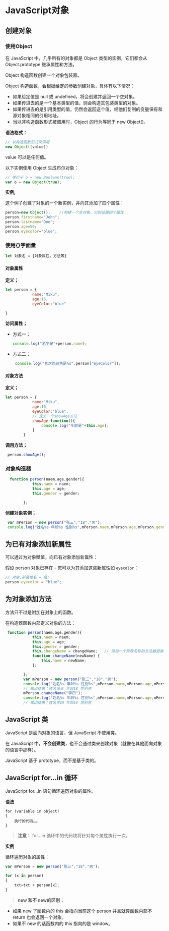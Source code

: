 # JavaScript对象

## 创建对象

### 使用Object

在 JavaScript 中，几乎所有的对象都是 Object 类型的实例，它们都会从 Object.prototype 继承属性和方法。

Object 构造函数创建一个对象包装器。

Object 构造函数，会根据给定的参数创建对象，具体有以下情况：

- 如果给定值是 null 或 undefined，将会创建并返回一个空对象。
- 如果传进去的是一个基本类型的值，则会构造其包装类型的对象。
- 如果传进去的是引用类型的值，仍然会返回这个值，经他们复制的变量保有和源对象相同的引用地址。
- 当以非构造函数形式被调用时，Object 的行为等同于 new Object()。

**语法格式：**

```js
// 以构造函数形式来调用
new Object([value])
```

value 可以是任何值。

以下实例使用 Object 生成布尔对象：

```js
// 等价于 o = new Boolean(true);
var o = new Object(true);
```

**实例;**

这个例子创建了对象的一个新实例，并向其添加了四个属性：

```js
person=new Object();	//构建一个空对象，分别设置四个属性
person.firstname="John";
person.lastname="Doe";
person.age=50;
person.eyecolor="blue";
```



### 使用{}字面量

```js
let 对象名 = {对象属性，方法等}
```

#### 对象属性

**定义；**

```js
let person = {
            name:"Miku",
            age:16,
            eyeColor:"blue"
     
}
```

**访问属性；**

- 方式一；

  ```js
  console.log("名字是"+person.name);
  ```

  

- 方式二；

  ```js
   console.log("喜欢的颜色是%s",person["eyeColor"]);
  ```



#### 对象方法

**定义；**

```js
let person = {
            name:"Miku",
            age:16,
            eyeColor:"blue",
    		// 定义一个showAge方法
            showAge:function(){
                console.log("年龄是"+this.age);
            }
        }
```

**调用方法；**

```js
 person.showAge();
```

### 对象构造器

```js
  function person(naem,age,gender){
            this.naem = naem;
            this.age = age;
            this.gender = gender;

        };
```

**创建对象实例；**

```js
 var mPerson = new person("张三","18","男");
 console.log("姓名%s 年龄%s 性别%s",mPerson.naem,mPerson.age,mPerson.gender);   
```



## 为已有对象添加新属性

可以通过为对象赋值，向已有对象添加新属性：

假设 person 对象已存在 - 您可以为其添加这些新属性如 `eyecolor`：

```js
// 对象.新属性名 = 值;
person.eyecolor = "blue";

```

## 为对象添加方法

方法只不过是附加在对象上的函数。

在构造器函数内部定义对象的方法：

```js
 function person(naem,age,gender){
            this.naem = naem;
            this.age = age;
            this.gender = gender;
            this.changeName = changeName;   // 添加一个修改名称的方法器值类型为function
            function changeName(newName) {
                this.naem = newName;
            };

        };
        var mPerson = new person("张三","18","男");
        console.log("姓名%s 年龄%s 性别%s",mPerson.naem,mPerson.age,mPerson.gender); 
        // 输出结果；姓名张三 年龄18 性别男
        mPerson.changeName("李四"); 
        console.log("姓名%s 年龄%s 性别%s",mPerson.naem,mPerson.age,mPerson.gender); 
        // 输出结果；姓名李四 年龄18 性别男
```



## JavaScript 类

JavaScript 是面向对象的语言，但 JavaScript 不使用类。

在 JavaScript 中，**不会创建类**，也不会通过类来创建对象（就像在其他面向对象的语言中那样）。

JavaScript 基于 prototype，而不是基于类的。

## JavaScript for...in 循环

JavaScript for...in 语句循环遍历对象的属性。

**语法**

```
for (variable in object)
{
    执行的代码……
}
```

> **注意：** for...in 循环中的代码块将针对每个属性执行一次。

**实例**

循环遍历对象的属性：

```js
var mPerson = new person("张三","18","男");
 
for (x in person)
{
    txt=txt + person[x];
}
```



>  **new 和不 new的区别：**

-  如果 new 了函数内的 this 会指向当前这个 person 并且就算函数内部不 return 也会返回一个对象。
-  如果不 new 的话函数内的 this 指向的是 window。
